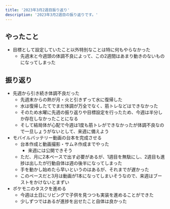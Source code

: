 ```yaml
---
title: '2023年3月2週目振り返り'
description: '2023年3月2週目の振り返りです。'
---
```


## やったこと

- 目標として設定していたこと以外特別なことは特に何もやらなかった
  - 先週末と今週頭の体調不良によって、この2週間はあまり動きのないものになってしまった

## 振り返り

- 先週から引き続き体調不良だった
  - 先週末からの熱が月・火と引きずって水に復帰した
  - 水は復帰したてでまだ体調が万全でなく、筋トレなどはできなかった
  - そのため水曜に先週の振り返りや目標設定を行ったため、今週は半分しか存在しなかったことになる
  - そして結局体が心配で今週は1度も筋トレができなかったが体調不良なので一旦しょうがないとして、来週に備えよう
- モバイルバッテリー動画の台本を完成させる
  - 台本作成と動画撮影・サムネ作成までやった
    - 来週には公開できそう
  - ただ、月に2本ペースで出す必要があるが、1週目を無駄にし、2週目も進捗は出したが行動自体は週の後半になってしまった
  - 手を動かし始めたら早いというのはあるが、それまでが遅かった
  - このペースだと3月は動画が1本になってしまいそうなので、来週はブーストをかけないとまずい
- ポケモニのタスクを進める
  - 今週は土日にリビングで子供を見つつも実装を進めることができた
  - 少しずつではあるが進捗を出せたこと自体は良かった
